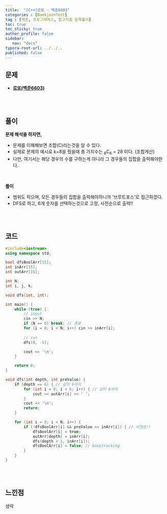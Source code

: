 ```yaml
---
title:  "[C++]로또 - 백준6603"
categories : [BaekjoonTest]
tag : [백준, 프로그래머스, 알고리즘 문제풀이]
toc: true
toc_sticky: true
author_profile: false
sidebar:
   nav: "docs"
typora-root-url: ../../..
published: false
---
```




## 문제

* **[로또(백준6603)](https://www.acmicpc.net/problem/6603)**

<br><br>

## 풀이

**문제 해석을 하자면,**

* 문제를 이해해보면 조합(C)라는것을 알 수 있다.
* 실제로 문제의 예시로 k=8을 줬을때 총 가지수는 <sub>8</sub>C<sub>6</sub> = 28 이다. (조합계산)
* 다만, 여기서는 해당 경우의 수를 구하는게 아니라 그 경우들의 집합을 출력해야한다.

<br>

**풀이**

- 범위도 작으며, 모든 경우들의 집합을 출력해야하니까 '브루트포스'로 접근하겠다.
- DFS로 하고, 6개 숫자를 선택하는것으로 고정, 사전순으로 출력!!

<br><br>

## 코드

```c++
#include<iostream>
using namespace std;

bool dfsBoolArr[15];
int inArr[15];
int outArr[15];

int N;
int i, j, k;

void dfs(int, int);

int main() {
	while (true) {
		// input
		cin >> N;
		if (N == 0) break; // 종료
		for (i = 0; i < N; i++) cin >> inArr[i];
		
		// run
		dfs(0, -1);

		cout << '\n';
	}

	return 0;
}

void dfs(int depth, int preValue) {
	if (depth == 6) { // 깊이 6까지
		for (int i = 0; i < 6; i++) { // 깊이 6까지
			cout << outArr[i] << ' ';
		}
		cout << '\n';
		return;
	}

	for (int i = 0; i < N; i++) {
		if (!dfsBoolArr[i] && preValue <= inArr[i]) { // 사전순!!
			dfsBoolArr[i] = true;
			outArr[depth] = inArr[i];
			dfs(depth + 1, inArr[i]);
			dfsBoolArr[i] = false; // backtracking
		}
	}
}
```

<br><br>

## 느낀점

생략
